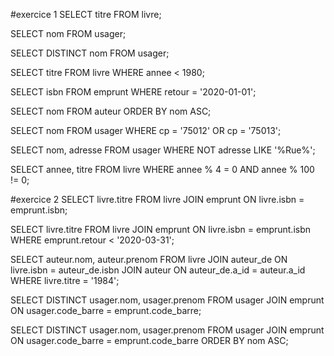 #exercice 1
SELECT titre FROM livre;

SELECT nom FROM usager;

SELECT DISTINCT nom FROM usager;

SELECT titre FROM livre WHERE annee < 1980;

SELECT isbn FROM emprunt WHERE retour = '2020-01-01';

SELECT nom FROM auteur ORDER BY nom ASC;

SELECT nom FROM usager WHERE cp = '75012' OR cp = '75013';

SELECT nom, adresse FROM usager WHERE NOT adresse LIKE '%Rue%';

SELECT annee, titre FROM livre WHERE annee % 4 = 0 AND annee % 100 != 0;

#exercice 2
SELECT livre.titre FROM livre JOIN emprunt ON livre.isbn = emprunt.isbn;

SELECT livre.titre FROM livre JOIN emprunt ON livre.isbn = emprunt.isbn WHERE emprunt.retour < '2020-03-31';

SELECT auteur.nom, auteur.prenom FROM livre JOIN auteur_de ON livre.isbn = auteur_de.isbn JOIN auteur ON auteur_de.a_id = auteur.a_id WHERE livre.titre = '1984';

SELECT DISTINCT usager.nom, usager.prenom FROM usager JOIN emprunt ON usager.code_barre = emprunt.code_barre;

SELECT DISTINCT usager.nom, usager.prenom FROM usager JOIN emprunt ON usager.code_barre = emprunt.code_barre ORDER BY nom ASC;
